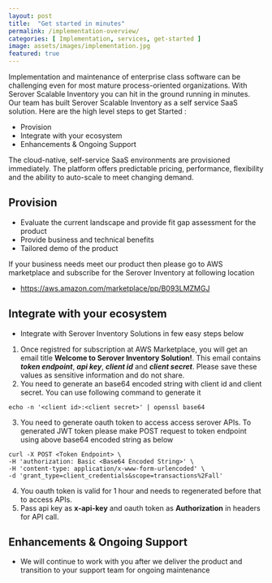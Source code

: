 ```yaml
---
layout: post
title:  "Get started in minutes"
permalink: /implementation-overview/
categories: [ Implementation, services, get-started ]
image: assets/images/implementation.jpg
featured: true
---
```


Implementation and maintenance of enterprise class software can be challenging even for most mature process-oriented organizations. With Serover Scalable Inventory you can hit in the ground running in minutes. Our team has built Serover Scalable Inventory as a self service SaaS solution. Here are the high level steps to get Started :

* Provision
* Integrate with your ecosystem
* Enhancements & Ongoing Support

The cloud-native, self-service SaaS environments are provisioned immediately. The platform offers predictable pricing, performance, flexibility and the ability to auto-scale to meet changing demand.

## Provision
+ Evaluate the current landscape and provide fit gap assessment for the product
+ Provide business and technical benefits
+ Tailored demo of the product

If your business needs meet our product then please go to AWS marketplace and subscribe for the Serover Inventory at following location
- https://aws.amazon.com/marketplace/pp/B093LMZMGJ


## Integrate with your ecosystem
+ Integrate with Serover Inventory Solutions in few easy steps below

1. Once registred for subscription at AWS Marketplace, you will get an email title __Welcome to Serover Inventory Solution!__. This email contains *__token endpoint__*, *__api key__*, *__client id__* and *__client secret__*. Please save these values as sensitive information and do not share.
2. You need to generate an base64 encoded string with client id and client secret. You can use following command to generate it

```
echo -n '<client id>:<client secret>' | openssl base64
``` 
3. You need to generate oauth token to access access serover APIs. To generated JWT token please make POST request to token endpoint using above base64 encoded string as below 

```
curl -X POST <Token Endpoint> \
-H 'authorization: Basic <Base64 Encoded String>' \
-H 'content-type: application/x-www-form-urlencoded' \
-d 'grant_type=client_credentials&scope=transactions%2Fall'
```

4. You oauth token is valid for 1 hour and needs to regenerated before that to access APIs. 
5. Pass api key as __x-api-key__ and oauth token as __Authorization__ in headers for API call.

## Enhancements & Ongoing Support
+ We will continue to work with you after we deliver the product and transition to your support team for ongoing maintenance
